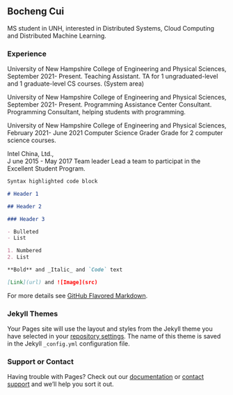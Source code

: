 ## Bocheng Cui

MS student in UNH, interested in Distributed Systems, Cloud Computing and Distributed Machine Learning.

### Experience

University of New Hampshire College of Engineering and Physical Sciences,
September 2021- Present.
    Teaching Assistant.
        TA for 1 ungraduated-level and 1 graduate-level CS courses. (System area)

University of New Hampshire College of Engineering and Physical Sciences,
September 2021- Present.
    Programming Assistance Center Consultant. 
        Programming Consultant, helping students with programming.

University of New Hampshire College of Engineering and Physical Sciences,    February 2021- June 2021
    Computer Science Grader 
        Grade for 2 computer science courses.

Intel China, Ltd.,                                    
J une 2015 - May 2017
    Team leader
        Lead a team to participat in the Excellent Student Program.

```markdown
Syntax highlighted code block

# Header 1

## Header 2

### Header 3

- Bulleted
- List

1. Numbered
2. List

**Bold** and _Italic_ and `Code` text

[Link](url) and ![Image](src)
```

For more details see [GitHub Flavored Markdown](https://guides.github.com/features/mastering-markdown/).

### Jekyll Themes

Your Pages site will use the layout and styles from the Jekyll theme you have selected in your [repository settings](https://github.com/noahcui/bochengcui.github.io/settings/pages). The name of this theme is saved in the Jekyll `_config.yml` configuration file.

### Support or Contact

Having trouble with Pages? Check out our [documentation](https://docs.github.com/categories/github-pages-basics/) or [contact support](https://support.github.com/contact) and we’ll help you sort it out.
